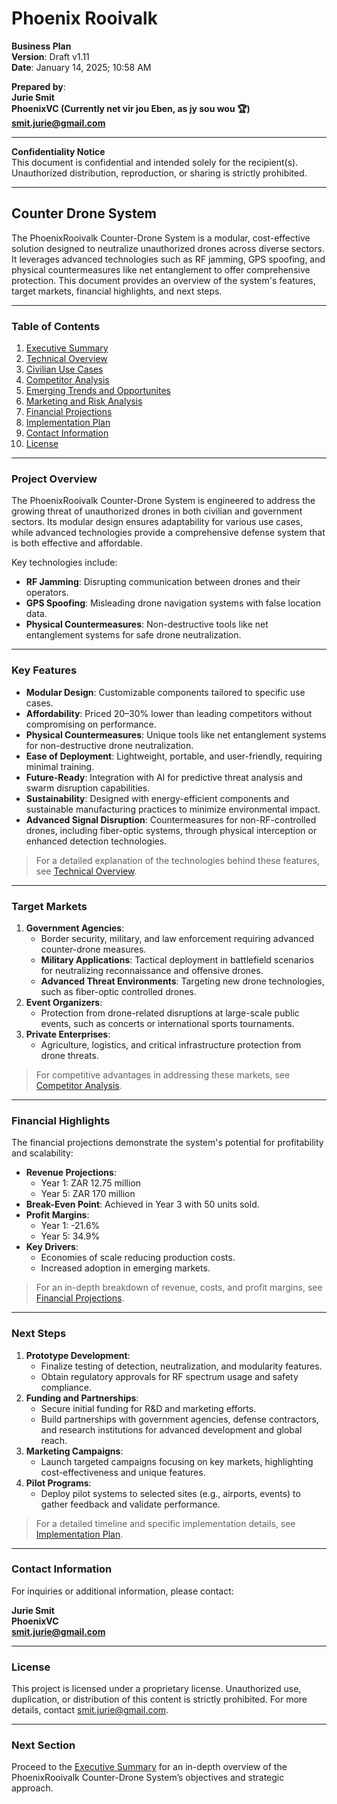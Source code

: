 # **Phoenix Rooivalk**

**Business Plan**\
**Version**: Draft v1.11\
**Date**: January 14, 2025; 10:58 AM


**Prepared by**:\
**Jurie Smit**\
**PhoenixVC (Currently net vir jou Eben, as jy sou wou 🏆)**\
**[smit.jurie@gmail.com](mailto\:smit.jurie@gmail.com)**

---

**Confidentiality Notice**\
This document is confidential and intended solely for the recipient(s). Unauthorized distribution, reproduction, or sharing is strictly prohibited.

---

## **Counter Drone System**

The PhoenixRooivalk Counter-Drone System is a modular, cost-effective solution designed to neutralize unauthorized drones across diverse sectors. It leverages advanced technologies such as RF jamming, GPS spoofing, and physical countermeasures like net entanglement to offer comprehensive protection. This document provides an overview of the system's features, target markets, financial highlights, and next steps.

---

### **Table of Contents**

1. [Executive Summary](./docs/executive_summary.html)
2. [Technical Overview](./docs/technical_overview.html)
3. [Civilian Use Cases](./docs/civilian_use_cases.html)
4. [Competitor Analysis](./docs/competitor_analysis.html)
5. [Emerging Trends and Opportunites](./docs/emerging_trends_opportunities.html)
6. [Marketing and Risk Analysis](./docs/marketing_and_risk_analysis.html)
7. [Financial Projections](./docs/financial_projections.html)
8. [Implementation Plan](./docs/implementation_plan.html)
8. [Contact Information](#contact-information)
9. [License](#license)

---

### **Project Overview**

The PhoenixRooivalk Counter-Drone System is engineered to address the growing threat of unauthorized drones in both civilian and government sectors. Its modular design ensures adaptability for various use cases, while advanced technologies provide a comprehensive defense system that is both effective and affordable.

Key technologies include:

- **RF Jamming**: Disrupting communication between drones and their operators.
- **GPS Spoofing**: Misleading drone navigation systems with false location data.
- **Physical Countermeasures**: Non-destructive tools like net entanglement systems for safe drone neutralization.

---

### **Key Features**

- **Modular Design**: Customizable components tailored to specific use cases.
- **Affordability**: Priced 20–30% lower than leading competitors without compromising on performance.
- **Physical Countermeasures**: Unique tools like net entanglement systems for non-destructive drone neutralization.
- **Ease of Deployment**: Lightweight, portable, and user-friendly, requiring minimal training.
- **Future-Ready**: Integration with AI for predictive threat analysis and swarm disruption capabilities.
- **Sustainability**: Designed with energy-efficient components and sustainable manufacturing practices to minimize environmental impact.
- **Advanced Signal Disruption**: Countermeasures for non-RF-controlled drones, including fiber-optic systems, through physical interception or enhanced detection technologies.

> For a detailed explanation of the technologies behind these features, see [Technical Overview](./docs/technical_overview.html).

---

### **Target Markets**

1. **Government Agencies**:
   - Border security, military, and law enforcement requiring advanced counter-drone measures.
   - **Military Applications**: Tactical deployment in battlefield scenarios for neutralizing reconnaissance and offensive drones.
   - **Advanced Threat Environments**: Targeting new drone technologies, such as fiber-optic controlled drones.
2. **Event Organizers**:
   - Protection from drone-related disruptions at large-scale public events, such as concerts or international sports tournaments.
3. **Private Enterprises**:
   - Agriculture, logistics, and critical infrastructure protection from drone threats.

> For competitive advantages in addressing these markets, see [Competitor Analysis](./docs/competitor_analysis.html).

---

### **Financial Highlights**

The financial projections demonstrate the system's potential for profitability and scalability:

- **Revenue Projections**:
  - Year 1: ZAR 12.75 million
  - Year 5: ZAR 170 million
- **Break-Even Point**: Achieved in Year 3 with 50 units sold.
- **Profit Margins**:
  - Year 1: -21.6%
  - Year 5: 34.9%
- **Key Drivers**:
  - Economies of scale reducing production costs.
  - Increased adoption in emerging markets.

> For an in-depth breakdown of revenue, costs, and profit margins, see [Financial Projections](./docs/financial_projections.html).

---

### **Next Steps**

1. **Prototype Development**:
   - Finalize testing of detection, neutralization, and modularity features.
   - Obtain regulatory approvals for RF spectrum usage and safety compliance.
2. **Funding and Partnerships**:
   - Secure initial funding for R&D and marketing efforts.
   - Build partnerships with government agencies, defense contractors, and research institutions for advanced development and global reach.
3. **Marketing Campaigns**:
   - Launch targeted campaigns focusing on key markets, highlighting cost-effectiveness and unique features.
4. **Pilot Programs**:
   - Deploy pilot systems to selected sites (e.g., airports, events) to gather feedback and validate performance.

> For a detailed timeline and specific implementation details, see [Implementation Plan](./docs/implementation_plan.html).

---

### **Contact Information**

For inquiries or additional information, please contact:

**Jurie Smit**\
**PhoenixVC**\
**[smit.jurie@gmail.com](mailto\:smit.jurie@gmail.com)**

---

### **License**

This project is licensed under a proprietary license. Unauthorized use, duplication, or distribution of this content is strictly prohibited. For more details, contact [smit.jurie@gmail.com](mailto\:smit.jurie@gmail.com).

---

### **Next Section**

Proceed to the [Executive Summary](./docs/executive_summary.html) for an in-depth overview of the PhoenixRooivalk Counter-Drone System’s objectives and strategic approach.
